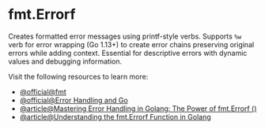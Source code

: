 # fmt.Errorf

Creates formatted error messages using printf-style verbs. Supports `%w` verb for error wrapping (Go 1.13+) to create error chains preserving original errors while adding context. Essential for descriptive errors with dynamic values and debugging information.

Visit the following resources to learn more:

- [@official@fmt](https://pkg.go.dev/fmt)
- [@official@Error Handling and Go](https://go.dev/blog/error-handling-and-go)
- [@article@Mastering Error Handling in Golang: The Power of fmt.Errorf ()](https://thelinuxcode.com/mastering-error-handling-in-golang-the-power-of-fmt-errorf/)
- [@article@Understanding the fmt.Errorf Function in Golang](https://www.zetcode.com/golang/fmt-errorf/)
